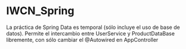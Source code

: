 # IWCN_Spring

La práctica de Spring Data es temporal (sólo incluye el uso de base de datos).
  Permite el intercambio entre UserService y ProductDataBase libremente, con sólo cambiar el @Autowired en AppController
